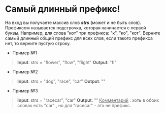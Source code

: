  # Самый длинный префикс!


На вход вы получаете массив слов ***strs*** (может и не быть слов). Префиксом называется подстрочка, которая начинается с первой буквы. Например, для слова "кот" три префикса: "к", "ко", "кот".
Верните самый длинный общий префикс для всех слов, если такого префикса нет, то верните пустую строку.


* Пример №1
> **Input**: strs = "flower", "flow", "flight"
> **Output**: "fl"

* Пример №2
> **Input**: strs = "dog", "race", "car"
> **Output**: ""


* Пример №3
> **Input**: strs = "racecar", "car"
> **Output**: ""
<u>Комментарий</u> : хоть в обоих словах есть "car" , но для "racecar" - это не префикс.

